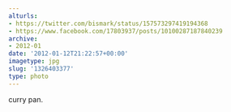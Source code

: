 ```yaml
---
alturls:
- https://twitter.com/bismark/status/157573297419194368
- https://www.facebook.com/17803937/posts/10100287187840239
archive:
- 2012-01
date: '2012-01-12T21:22:57+00:00'
imagetype: jpg
slug: '1326403377'
type: photo
---
```


curry pan.

